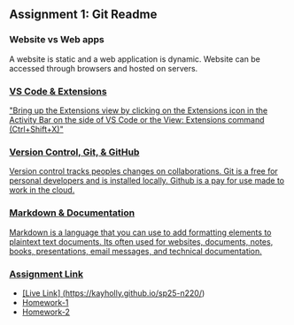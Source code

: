 ## Assignment 1: Git Readme

### Website vs Web apps
<!--- Brief description of understanding. Use any combination of markdown techniques. Should be more than 2 sentences.--->
A website is static and a web application is dynamic. Website can be accessed through browsers and hosted on servers.  
<a href="https://wesrom.com/insights/engineering-insights/website-vs-web-application-what-should-you-choose-wesrom/#:~:text=A%20website%20is%20a%20series,a%20web%20application%20is%20dynamic."> 

### VS Code & Extensions 
<!--- Brief description of understanding. Use any combination of markdown techniques. Should be more than 2 sentences.--->
"Bring up the Extensions view by clicking on the Extensions icon in the Activity Bar on the side of VS Code or the View: Extensions command (Ctrl+Shift+X)"
<a href="https://code.visualstudio.com/docs/editor/extension-marketplace#:~:text=You%20can%20browse%20and%20install,on%20the%20VS%20Code%20Marketplace.">
### Version Control, Git, & GitHub
<!--- Brief description of understanding. Use any combination of markdown techniques. Should be more than 2 sentences.--->
Version control tracks peoples changes on collaborations. Git is a free for personal developers and is installed locally. Github is a pay for use made to work  in the cloud. 
<a href="https://docs.github.com/en/get-started/using-git/about-git">
### Markdown & Documentation
<!--- Brief description of understanding. Use any combination of markdown techniques. Should be more than 2 sentences.--->

Markdown is a language that you can use to add formatting elements to plaintext text documents. Its often used for websites, documents, notes, books, presentations, email messages, and technical documentation.

<a href="https://www.markdownguide.org/getting-started/#:~:text=Markdown%20is%20a%20lightweight%20markup,than%20using%20a%20WYSIWYG%20editor."> 

### Assignment Link
* [Live Link] (https://kayholly.github.io/sp25-n220/)
* [Homework-1](https://kayholly.github.io/sp25-n220/Homework-1/) 
* [Homework-2](https://kayholly.github.io/sp25-n220/Homework-2/) 
